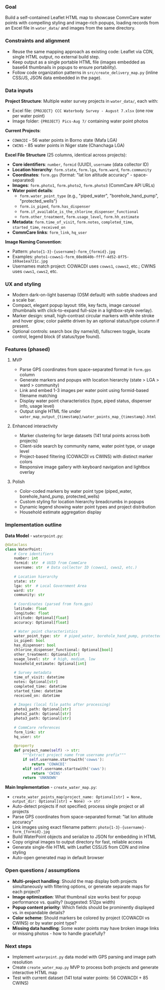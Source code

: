 ### Goal
Build a self-contained Leaflet HTML map to showcase CommCare water points with compelling styling and image-rich popups, loading records from an Excel file in `water_data/` and images from the same directory.

### Constraints and alignment
- Reuse the same mapping approach as existing code: Leaflet via CDN, single HTML output, no external build step.
- Keep output as a single portable HTML file (images embedded as base64 thumbnails in popups to ensure portability).
- Follow code organization patterns in `src/create_delivery_map.py` (inline CSS/JS, JSON data embedded in the page).

### Data inputs
**Project Structure**: Multiple water survey projects in `water_data/`, each with:
- Excel file: `{PROJECT} CCC Waterbody Survey - August 7.xlsx` (one row per water point)
- Image folder: `{PROJECT} Pics-Aug 7/` containing water point photos

**Current Projects**:
- `COWACDI` - 56 water points in Borno state (Mafa LGA)
- `CWINS` - 85 water points in Niger state (Chanchaga LGA)

**Excel File Structure** (25 columns, identical across projects):
- **Core identifiers**: `number`, `formid` (UUID), `username` (data collector ID)
- **Location hierarchy**: `form.state`, `form.lga`, `form.ward`, `form.community`
- **Coordinates**: `form.gps` (format: "lat lon altitude accuracy" - space-separated)
- **Images**: `form.photo1`, `form.photo2`, `form.photo3` (CommCare API URLs)
- **Water point details**: 
  - `form.water_point_type` (e.g., "piped_water", "borehole_hand_pump", "protected_wells")
  - `form.is_piped`, `form.has_dispenser`
  - `form.if_available_is_the_chlorine_dispenser_functional`
  - `form.other_treatment`, `form.usage_level`, `form.hh_estimate`
- **Metadata**: `form.time_of_visit`, `form.notes`, `completed_time`, `started_time`, `received_on`
- **CommCare links**: `form_link`, `hq_user`

**Image Naming Convention**:
- Pattern: `photo{1-3}-{username}-form_{formid}.jpg`
- Examples: `photo1-cowws1-form_08e8640b-ffff-4d52-8f75-169ae1ea721c.jpg`
- Usernames match project: COWACDI uses `cowws1`, `cowws2`, etc.; CWINS uses `cwws1`, `cwws2`, etc.

### UX and styling
- Modern dark-on-light basemap (OSM default) with subtle shadows and a scale bar.
- Compact, elegant popup layout: title, key facts, image carousel (thumbnails with click-to-expand full-size in a lightbox-style overlay).
- Marker design: small, high-contrast circular markers with white stroke and hover glow; color palette driven by an optional status/type column if present.
- Optional controls: search box (by name/id), fullscreen toggle, locate control, legend block (if status/type found).

### Features (phased)
1) MVP
   - Parse GPS coordinates from space-separated format in `form.gps` column
   - Generate markers and popups with location hierarchy (state > LGA > ward > community)
   - Link and embed 1-3 images per water point using formid-based filename matching
   - Display water point characteristics (type, piped status, dispenser info, usage level)
   - Output single HTML file under `water_map_output_{timestamp}/water_points_map_{timestamp}.html`

2) Enhanced interactivity
   - Marker clustering for large datasets (141 total points across both projects)
   - Client-side search by community name, water point type, or usage level
   - Project-based filtering (COWACDI vs CWINS) with distinct marker colors
   - Responsive image gallery with keyboard navigation and lightbox overlay

3) Polish
   - Color-coded markers by water point type (piped_water, borehole_hand_pump, protected_wells)
   - Custom styling for location hierarchy breadcrumbs in popups
   - Dynamic legend showing water point types and project distribution
   - Household estimate aggregation display

### Implementation outline

**Data Model** - `waterpoint.py`:
```python
@dataclass
class WaterPoint:
    # Core identifiers
    number: int
    formid: str  # UUID from CommCare
    username: str  # Data collector ID (cowws1, cwws2, etc.)
    
    # Location hierarchy
    state: str
    lga: str  # Local Government Area
    ward: str
    community: str
    
    # Coordinates (parsed from form.gps)
    latitude: float
    longitude: float
    altitude: Optional[float]
    accuracy: Optional[float]
    
    # Water point characteristics
    water_point_type: str  # piped_water, borehole_hand_pump, protected_wells, etc.
    is_piped: bool
    has_dispenser: bool
    chlorine_dispenser_functional: Optional[bool]
    other_treatment: Optional[str]
    usage_level: str  # high, medium, low
    household_estimate: Optional[int]
    
    # Survey metadata
    time_of_visit: datetime
    notes: Optional[str]
    completed_time: datetime
    started_time: datetime
    received_on: datetime
    
    # Images (local file paths after processing)
    photo1_path: Optional[str]
    photo2_path: Optional[str] 
    photo3_path: Optional[str]
    
    # CommCare references
    form_link: str
    hq_user: str
    
    @property
    def project_name(self) -> str:
        """Extract project name from username prefix"""
        if self.username.startswith('cowws'):
            return 'COWACDI'
        elif self.username.startswith('cwws'):
            return 'CWINS'
        return 'UNKNOWN'
```

**Main Implementation** - `create_water_map.py`:
- `create_water_points_map(project_name: Optional[str] = None, output_dir: Optional[str] = None) -> str`
- Auto-detect projects if not specified; process single project or all projects
- Parse GPS coordinates from space-separated format: "lat lon altitude accuracy"
- Link images using exact filename pattern: `photo{1-3}-{username}-form_{formid}.jpg`
- Build WaterPoint objects and serialize to JSON for embedding in HTML
- Copy original images to output directory for fast, reliable access
- Generate single-file HTML with Leaflet CSS/JS from CDN and inline styling
- Auto-open generated map in default browser

### Open questions / assumptions
- **Multi-project handling**: Should the map display both projects simultaneously with filtering options, or generate separate maps for each project?
- **Image optimization**: What thumbnail size works best for popup performance vs. quality? (suggested: 512px width)
- **Popup content priority**: Which fields should be prominently displayed vs. in expandable details?
- **Color scheme**: Should markers be colored by project (COWACDI vs CWINS) or by water point type?
- **Missing data handling**: Some water points may have broken image links or missing photos - how to handle gracefully?

### Next steps
- Implement `waterpoint.py` data model with GPS parsing and image path resolution
- Create `create_water_map.py` MVP to process both projects and generate interactive HTML map
- Test with current dataset (141 total water points: 56 COWACDI + 85 CWINS)

